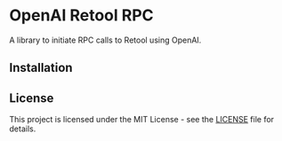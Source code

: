 # OpenAI Retool RPC

A library to initiate RPC calls to Retool using OpenAI.

## Installation

## License

This project is licensed under the MIT License - see the [LICENSE](LICENSE) file for details.
